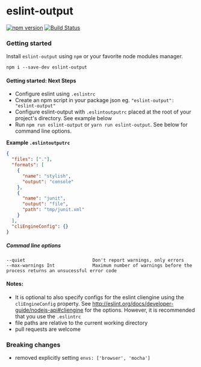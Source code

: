 # eslint-output

[![npm version](https://badge.fury.io/js/eslint-output.svg)](https://badge.fury.io/js/eslint-output)
[![Build Status](https://travis-ci.org/lwhiteley/eslint-output.svg?branch=master)](https://travis-ci.org/lwhiteley/eslint-output)

### Getting started

Install `eslint-output` using `npm` or your favorite node modules manager.

```shell
npm i --save-dev eslint-output
```

#### Getting started: Next Steps

- Configure eslint using `.eslintrc`
- Create an npm script in your package json eg. `"eslint-output": "eslint-output"`
- Configure eslint-output with `.eslintoutputrc` placed at the root of your project's directory. See example below
- Run `npm run eslint-output` or `yarn run eslint-output`. See below for command line options.

**Example `.eslintoutputrc`**

```json
{
  "files": ["."],
  "formats": [
    {
      "name": "stylish",
      "output": "console"
    },
    {
      "name": "junit",
      "output": "file",
      "path": "tmp/junit.xml"
    }
  ],
  "cliEngineConfig": {}
}
```

##### Commad line options

```
--quiet                         Don't report warnings, only errors
--max-warnings Int              Maximum number of warnings before the process returns an unsucessful error code
```

#### Notes:

- It is optional to also specify configs for the eslint cliengine using the `cliEngineConfig` property. See http://eslint.org/docs/developer-guide/nodejs-api#cliengine for the options. However, it is recommended that you use the `.eslintrc`
- file paths are relative to the current working directory
- pull requests are welcome

### Breaking changes

- removed explicitly setting `envs: ['browser', 'mocha']`
